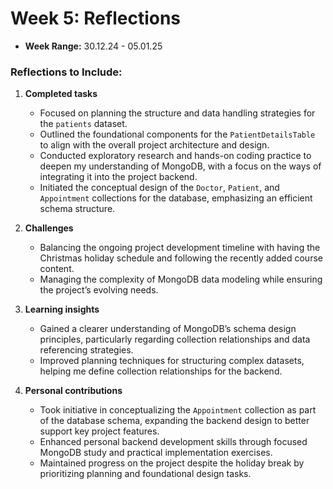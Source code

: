 # Week 5: Reflections
- **Week Range:** 30.12.24 - 05.01.25

### Reflections to Include:
1. **Completed tasks**
   - Focused on planning the structure and data handling strategies for the `patients` dataset.
   - Outlined the foundational components for the `PatientDetailsTable` to align with the overall project architecture and design.
   - Conducted exploratory research and hands-on coding practice to deepen my understanding of MongoDB, with a focus on the ways of integrating it into the project backend.
   - Initiated the conceptual design of the `Doctor`, `Patient`, and `Appointment` collections for the database, emphasizing an efficient schema structure.

2. **Challenges**
   - Balancing the ongoing project development timeline with having the Christmas holiday schedule and following the recently added course content.
   - Managing the complexity of MongoDB data modeling while ensuring the project’s evolving needs.

3. **Learning insights**
   - Gained a clearer understanding of MongoDB’s schema design principles, particularly regarding collection relationships and data referencing strategies.
   - Improved planning techniques for structuring complex datasets, helping me define collection relationships for the backend.

4. **Personal contributions**
   - Took initiative in conceptualizing the `Appointment` collection as part of the database schema, expanding the backend design to better support key project features.
   - Enhanced personal backend development skills through focused MongoDB study and practical implementation exercises.
   - Maintained progress on the project despite the holiday break by prioritizing planning and foundational design tasks.